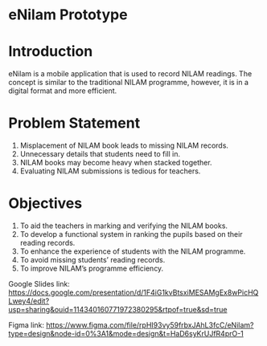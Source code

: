 # eNilam Prototype
 
# Introduction
eNilam is a mobile application that is used to record NILAM readings. The concept is similar to the traditional NILAM programme, however, it is in a digital format and more efficient.

# Problem Statement
1. Misplacement of NILAM book leads to missing NILAM records.
2. Unnecessary details that students need to fill in.
3. NILAM books may become heavy when stacked together.
4. Evaluating NILAM submissions is tedious for teachers.

# Objectives
1. To aid the teachers in marking and verifying the NILAM books.
2. To develop a functional system in ranking the pupils based on their reading records.
3. To enhance the experience of students with the NILAM programme.
4. To avoid missing students’ reading records.
5. To improve NILAM’s programme efficiency.

Google Slides link: https://docs.google.com/presentation/d/1F4iG1kvBtsxiMESAMgEx8wPicHQLwey4/edit?usp=sharing&ouid=114340160771972380295&rtpof=true&sd=true

Figma link: https://www.figma.com/file/rpHI93vy59frbxJAhL3fcC/eNilam?type=design&node-id=0%3A1&mode=design&t=HaD6syKrUJfR4prO-1

